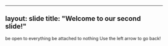 
---
layout: slide
title: "Welcome to our second slide!"
---
be open to everything be attached to nothing
Use the left arrow to go back!
